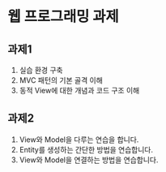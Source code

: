 # 웹 프로그래밍 과제

## 과제1
1. 실습 환경 구축
2. MVC 패턴의 기본 골격 이해
3. 동적 View에 대한 개념과 코드 구조 이해

## 과제2
1. View와 Model을 다루는 연습을 합니다.
2. Entity를 생성하는 간단한 방법을 연습합니다.
3. View와 Model을 연결하는 방법을 연습합니다.